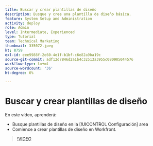 ```yaml
---
title: Buscar y crear plantillas de diseño
description: Busque y cree una plantilla de diseño básica.
feature: System Setup and Administration
activity: deploy
role: Admin
level: Intermediate, Experienced
type: Tutorial
team: Technical Marketing
thumbnail: 335072.jpeg
kt: 8759
exl-id: eee9988f-2e60-4e1f-b1bf-c6e82a9ba19c
source-git-commit: adf12d7846d2a1b4c32513a3955c080905044576
workflow-type: tm+mt
source-wordcount: '36'
ht-degree: 0%

---
```


# Buscar y crear plantillas de diseño

En este vídeo, aprenderá:

* Busque plantillas de diseño en la [!UICONTROL Configuración] area
* Comience a crear plantillas de diseño en Workfront.

>[!VIDEO](https://video.tv.adobe.com/v/335072/?quality=12)
